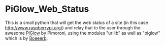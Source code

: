 PiGlow_Web_Status
=================

This is a small python that will get the web status of a site (in this case http://www.raspberrypi.org/) and relay that to the user through the awesome [PiGlow](http://shop.pimoroni.com/products/piglow "PiGlow") by Pimoroni, using the modules "urllib" as well as "piglow" which is by [Boeeerb](https://github.com/Boeeerb/PiGlow).

